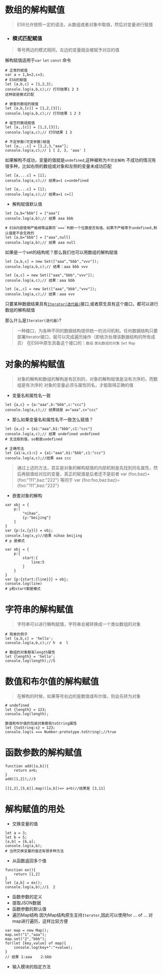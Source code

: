 

# 数组的解构赋值
> ES6允许按照一定的语法，从数组或者对象中取值，然后对变量进行赋值

- ### 模式匹配赋值
> 等号两边的模式相同，左边的变量就会被赋予对应的值

解构赋值适用于`var`   `let`    `const` 命令

```
# 正常的赋值
var a = 1,b=2,c=3;
# ES6的赋值
let [a,b,c] = [1,2,3];
console.log(a,b,c);// 打印结果1 2 3
这种就是模式匹配
```
```
# 嵌套的数组的赋值
let [a,b,[c]] = [1,2,[3]];
console.log(a,b,c);// 打印结果 1 2 3

# 留空的数组赋值
let [a,,[c]] = [1,2,[3]];
console.log(a,c);// 打印结果 1 3

# 不定参数(可变参数)赋值
let [a,...c] = [1,2,3,"aaa"];
console.log(a,c);// 1 [ 2, 3, 'aaa' ]
```
如果解构不成功，变量的值就是`undefined`,这种被称为`不完全解构`
不成功的情况有很多种，比如右侧的数组或对象和左侧的变量未成功匹配
```
let [a,...c] = [1];
console.log(a,c);// 结果a=1 c=undefined
```
```
let [a,...c] = [1];
console.log(a,c);// 结果a=1 c=[]
```
- 解构赋值默认值
```
let [a,b="bbb"] = ["aaa"]
console.log(a,b);// 结果 aaa bbb

# ES6内部使用严格相等运算符`===`判断一个位置是否有值，如果不严格等于undefined,默认值是不会生效的
let [a,b="bbb"] = ["aaa",null]
console.log(a,b);// 结果 aaa null
```

如果是一个set的结构呢？那么我们也可以用数组的解构赋值
```
let [a,b,c] = new Set(["aaa","bbb","vvv"]);
console.log(a,b,c);// 结果：aaa bbb vvv

let [a,c] = new Set(["aaa","bbb","vvv"]);
console.log(a,c);// 结果：aaa bbb

let [a,,c] = new Set(["aaa","bbb","vvv"]);
console.log(a,c);// 结果：aaa vvv
```
只要某种数据结果具有[`Iterator(迭代器)`](https://baike.baidu.com/item/iterator/226189?fr=aladdin)接口,或者原生具有这个接口，都可以进行数组的解构赋值

那么什么是`Iterator(迭代器)`?
> 一种接口，为各种不同的数据结构提供统一的访问机制。任何数据结构只要部署Iterator接口，就可以完成遍历操作（即依次处理该数据结构的所有成员）
在ES6中原生具备这个接口的：`数组`  `类似数组的对象`  `Set`  `Map`

# 对象的解构赋值
> 对象的解构和数组的解构是有区别的，对象的解构赋值是没有次序的，而数组是有次序的
对象的变量必须与属性同名，才能取得正确的值

- 变量名和属性名一致
```
let {a,c} = {a:"aaa",b:"bbb",c:"ccc"}
console.log(a,c);// 结果就是 a="aaa",c="ccc"
```
- 那么如果变量名和属性名不一致怎么赋值？
```
let {a,c} = {a1:"aaa",b1:"bbb",c1:"ccc"}
console.log(a,c);// 结果 undefined undefined
# 无法取到值，so都是undefined
```
```
# 正确写法
let {a1:a,c1:c} = {a1:"aaa",b1:"bbb",c1:"ccc"}
console.log(a,c);//结果 aaa ccc
```
> 通过上述的方法，其实是对象的解构赋值的内部机制是先找到同名属性，然后再赋值给对应的变量，真正的赋值是后者还不是前者
var {foo,baz}={foo:"111",baz:"222"}
等同于
var {foo:foo,baz:baz}={foo:"111",baz:"222"}

- 嵌套对象的解构
```
var obj = {
    p:[
        "nihao",
        {y:"beijing"}
    ]
}
var {p:[x,{y}]} = obj;
console.log(x,y)//结果 nihao beijing
# p 是模式
```
```
var obj = {
    p:{
        start:{
            line:5
        }
    }
}
var {p:{start:{line}}} = obj;
console.log(line)
# p和start都是模式
```
# 字符串的解构赋值
> 字符串可以进行解构赋值，字符串会被转换成一个类似数组的对象

```
# 简单的例子
let [a,b,c] = 'hello';
console.log(a,b,c);// h  e  l
```
```
# 数组的对象都有length属性
let {length} = 'hello';
console.log(length);//5
```
# 数值和布尔值的解构赋值
> 在解构的时候，如果等号右边的是数值或布尔值，则会先转为对象

```
# undefined
let {length} = 123;
console.log(length);

数值和布尔值的包装对象都有toString属性
let {toString:s} = 123;
console.log(s === Number.prototype.toString);//true
```
# 函数参数的解构赋值
```
function add([a,b]){
    return a+b;
}
add([1,2]);//3
```
```
[[1,2],[5,6]].map(([a,b])=> a+b)//结果是 [3,11]
```
# 解构赋值的用处
- 交换变量的值
```
let a = 3;
let b = 5;
[a,b] = [b,a];
console.log(a,b);
# 当然交换变量的值还有很多种方法
```
- 从函数返回多个值
```
function ex(){
    return [1,2]
}
let [a,b] = ex();
console.log(a,b);//1  2
```
- 函数参数的定义
- 提取JSON数据
- 函数参数的默认值
- 遍历Map结构
因为Map结构原生支持`Iterator`,因此可以使用for ... of ... 对map进行遍历，这样比较方便
```
var map = new Map();
map.set("1","aaa");
map.set("2","bbb");
for(let [key,value] of map){
    console.log(key+":"+value);
}
// 结果 1:aaa    2:bbb
```
- 输入模块的指定方法